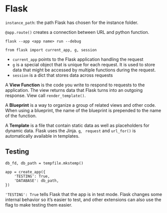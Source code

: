 # Flask

`instance_path`: the path Flask has chosen for the instance folder.

`@app.route()` creates a connection between URL and python function.

```
flask --app <app name> run --debug
```

```
from flask import current_app, g, session
```

- `current_app` points to the Flask application handling the request
- `g` is a special object that is unique for each request. It is used to store data that might be accessed by multiple functions during the request. 
- `session` is a dict that stores data across requests

A **View Function** is the code you write to respond to requests to the application. The view returns data that Flask turns into an outgoing response. View call `render_template()`.

A **Blueprint** is a way to organize a group of related views and other code. When using a blueprint, the name of the blueprint is prepended to the name of the function.

A **Template** is a file that contain static data as well as placeholders for dynamic data. Flask uses the Jinja. `g`, ` request` and `url_for()` is automatically available in templates.

## Testing

```
db_fd, db_path = tempfile.mkstemp()

app = create_app({
    'TESTING': True,
    'DATABASE': db_path,
})
```

`'TESTING': True` tells Flask that the app is in test mode. Flask changes some internal behavior so it’s easier to test, and other extensions can also use the flag to make testing them easier.
